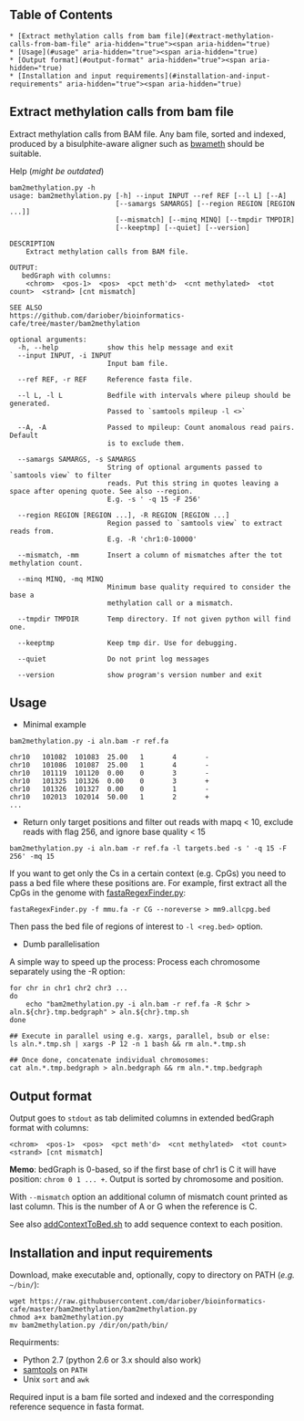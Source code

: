 ## Table of Contents

    * [Extract methylation calls from bam file](#extract-methylation-calls-from-bam-file" aria-hidden="true"><span aria-hidden="true)
    * [Usage](#usage" aria-hidden="true"><span aria-hidden="true)
    * [Output format](#output-format" aria-hidden="true"><span aria-hidden="true)
    * [Installation and input requirements](#installation-and-input-requirements" aria-hidden="true"><span aria-hidden="true)

## Extract methylation calls from bam file

Extract methylation calls from BAM file. Any bam file, sorted and indexed, produced by a bisulphite-aware aligner such as [bwameth](https://github.com/brentp/bwa-meth) should be suitable.

Help (*might be outdated*)

```
bam2methylation.py -h
usage: bam2methylation.py [-h] --input INPUT --ref REF [--l L] [--A]
                          [--samargs SAMARGS] [--region REGION [REGION ...]]
                          [--mismatch] [--minq MINQ] [--tmpdir TMPDIR]
                          [--keeptmp] [--quiet] [--version]

DESCRIPTION
    Extract methylation calls from BAM file.
    
OUTPUT:
   bedGraph with columns:
    <chrom>  <pos-1>  <pos>  <pct meth'd>  <cnt methylated>  <tot count>  <strand> [cnt mismatch]

SEE ALSO
https://github.com/dariober/bioinformatics-cafe/tree/master/bam2methylation

optional arguments:
  -h, --help            show this help message and exit
  --input INPUT, -i INPUT
                        Input bam file.
                                           
  --ref REF, -r REF     Reference fasta file.
                                           
  --l L, -l L           Bedfile with intervals where pileup should be generated.
                        Passed to `samtools mpileup -l <>`
                                           
  --A, -A               Passed to mpileup: Count anomalous read pairs. Default
                        is to exclude them.
                                           
  --samargs SAMARGS, -s SAMARGS
                        String of optional arguments passed to `samtools view` to filter
                        reads. Put this string in quotes leaving a space after opening quote. See also --region. 
                        E.g. -s ' -q 15 -F 256'
                                           
  --region REGION [REGION ...], -R REGION [REGION ...]
                        Region passed to `samtools view` to extract reads from.
                        E.g. -R 'chr1:0-10000'
                                           
  --mismatch, -mm       Insert a column of mismatches after the tot methylation count.
                                           
  --minq MINQ, -mq MINQ
                        Minimum base quality required to consider the base a
                        methylation call or a mismatch.
                                           
  --tmpdir TMPDIR       Temp directory. If not given python will find one.
                                           
  --keeptmp             Keep tmp dir. Use for debugging.
                                           
  --quiet               Do not print log messages
                                            
  --version             show program's version number and exit
```

## Usage

* Minimal example

```
bam2methylation.py -i aln.bam -r ref.fa

chr10   101082  101083  25.00   1       4       -
chr10   101086  101087  25.00   1       4       -
chr10   101119  101120  0.00    0       3       -
chr10   101325  101326  0.00    0       3       +
chr10   101326  101327  0.00    0       1       -
chr10   102013  102014  50.00   1       2       +
...
```

* Return only target positions and filter out reads with mapq < 10, exclude reads with flag 256, and ignore base quality < 15

```
bam2methylation.py -i aln.bam -r ref.fa -l targets.bed -s ' -q 15 -F 256' -mq 15
```

If you want to get only the Cs in a certain context (e.g. CpGs) you need to pass
a bed file where these positions are. For example, first extract all the CpGs in the genome with
[fastaRegexFinder.py](https://raw.githubusercontent.com/dariober/bioinformatics-cafe/master/fastaRegexFinder.py):

```
fastaRegexFinder.py -f mmu.fa -r CG --noreverse > mm9.allcpg.bed
```

Then pass the bed file of regions of interest to `-l <reg.bed>` option.

* Dumb parallelisation

A simple way to speed up the process: Process each chromosome separately using the -R option:

```
for chr in chr1 chr2 chr3 ...
do
    echo "bam2methylation.py -i aln.bam -r ref.fa -R $chr > aln.${chr}.tmp.bedgraph" > aln.${chr}.tmp.sh
done

## Execute in parallel using e.g. xargs, parallel, bsub or else:
ls aln.*.tmp.sh | xargs -P 12 -n 1 bash && rm aln.*.tmp.sh

## Once done, concatenate individual chromosomes:
cat aln.*.tmp.bedgraph > aln.bedgraph && rm aln.*.tmp.bedgraph
```

## Output format

Output goes to `stdout` as tab delimited columns in extended bedGraph format with columns:

```
<chrom>  <pos-1>  <pos>  <pct meth'd>  <cnt methylated>  <tot count>  <strand> [cnt mismatch]
```

**Memo**: bedGraph is 0-based, so if the first base of chr1 is C it will have position: `chrom 0 1 ... +`. Output is sorted by chromosome and position.

With `--mismatch` option an additional column of mismatch count printed as last column. This is the number of A or G when the reference is C.

See also [addContextToBed.sh](https://github.com/dariober/bioinformatics-cafe/tree/master/addContextToBed) to add sequence context to each position.

## Installation and input requirements

Download, make executable and, optionally, copy to directory on PATH (*e.g.* `~/bin/`):

```
wget https://raw.githubusercontent.com/dariober/bioinformatics-cafe/master/bam2methylation/bam2methylation.py
chmod a+x bam2methylation.py
mv bam2methylation.py /dir/on/path/bin/
```

Requirments:

* Python 2.7 (python 2.6 or 3.x should also work)
* [samtools](http://www.htslib.org/) on `PATH`
* Unix `sort` and `awk`

Required input is a bam file sorted and indexed and the corresponding reference sequence in fasta format.
